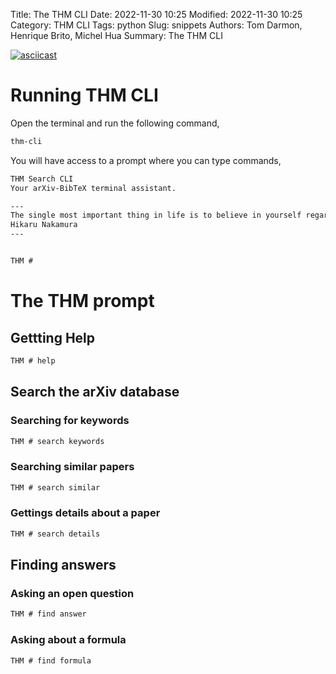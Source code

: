 Title: The THM CLI
Date: 2022-11-30 10:25
Modified: 2022-11-30 10:25
Category: THM CLI
Tags: python
Slug: snippets
Authors: Tom Darmon, Henrique Brito, Michel Hua
Summary: The THM CLI

[![asciicast](https://asciinema.org/a/CGtMSoSe0Fp8dn9nbLpzzbdbM.svg)](https://asciinema.org/a/CGtMSoSe0Fp8dn9nbLpzzbdbM)

# Running THM CLI

Open the terminal and run the following command,

```sh
thm-cli
```

You will have access to a prompt where you can type commands,

```txt
THM Search CLI
Your arXiv-BibTeX terminal assistant.

---
The single most important thing in life is to believe in yourself regardless of what everyone else says.
Hikaru Nakamura
---


THM #
```

# The THM prompt

## Gettting Help

```txt
THM # help
```

## Search the arXiv database

### Searching for keywords

```txt
THM # search keywords
```

### Searching similar papers

```txt
THM # search similar
```

### Gettings details about a paper

```txt
THM # search details
```

## Finding answers

### Asking an open question

```txt
THM # find answer
```

### Asking about a formula

```txt
THM # find formula
```
